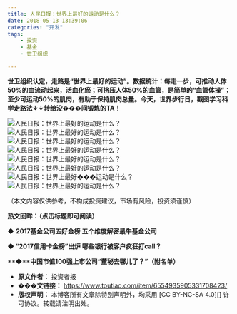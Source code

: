 ```yaml
---
title: 人民日报：世界上最好的运动是什么？
date: 2018-05-13 13:39:06
categories: "开发"
tags:
	- 投资
	- 基金
	- 世卫组织

---
```


**世卫组织认定，走路是“世界上最好的运动”。数据统计：每走一步，可推动人体50%的血流动起来，活血化瘀；可挤压人体50%的血管，是简单的“血管体操”；至少可运动50%的肌肉，有助于保持肌肉总量。今天，世界步行日，戳图学习科学走路法↓↓转给没���间锻炼的TA！**

![人民日报：世界上最好的运动是什么？][MRNM-YAAZ-VMMU.jpg]![人民日报：世界上最好的运动是什么？][I2IF-JQB6-Z63Y.jpg]![人民日报：世界上最好的运动是什么？][BFV2-YEJB-BYFY.jpg]![人民日报：世界上最好的运动是什么？][UUFR-Y2BE-VVAY.jpg]![人民日报：世界上最好的运动是什么？][YZJ6-RZU6-ZU7Z.jpg]![人民日报：世界上最好的运动是什么？][MAZE-VFEJ-3IEM.jpg]![人民日报：世界上最好���运动是什么？][E73A-AQ7Z-VF6R.jpg]![人民日报：世界上最好的运动是什么？][MMRJ-NYE2-AJIJ.jpg]

（本文内容仅供参考，不构成投资建议，市场有风险，投资须谨慎）

**热文回眸：（点击标题即可阅读）**

◆ **2017基金公司五好金榜 五个维度解密最牛基金公司**

**◆ “2017信用卡金榜”出炉 哪些银行被客户疯狂打call？**

**◆****中国市值100强上市公司“董秘去哪儿了？”（附名单）**


[MRNM-YAAZ-VMMU.jpg]: static/resources/crawler/MRNM-YAAZ-VMMU.jpg
[I2IF-JQB6-Z63Y.jpg]: static/resources/crawler/I2IF-JQB6-Z63Y.jpg
[BFV2-YEJB-BYFY.jpg]: static/resources/crawler/BFV2-YEJB-BYFY.jpg
[UUFR-Y2BE-VVAY.jpg]: static/resources/crawler/UUFR-Y2BE-VVAY.jpg
[YZJ6-RZU6-ZU7Z.jpg]: static/resources/crawler/YZJ6-RZU6-ZU7Z.jpg
[MAZE-VFEJ-3IEM.jpg]: static/resources/crawler/MAZE-VFEJ-3IEM.jpg
[E73A-AQ7Z-VF6R.jpg]: static/resources/crawler/E73A-AQ7Z-VF6R.jpg
[MMRJ-NYE2-AJIJ.jpg]: static/resources/crawler/MMRJ-NYE2-AJIJ.jpg
 *  **原文作者：** 投资者报
 *  **���文链接：** https://www.toutiao.com/item/6554935905331708423/
 *  **版权声明：** 本博客所有文章除特别声明外，均采用 [CC BY-NC-SA 4.0][] 许可协议。转载请注明出处。
